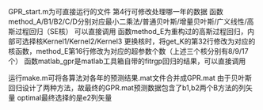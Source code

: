 GPR_start.m为可直接运行的文件
第4行可修改处理哪一年的数据
函数method_A/B1/B2/C/D分别对应最小二乘法/普通贝叶斯/增量贝叶斯/广义线性/高斯过程回归（SE核）
可以直接调用
函数method_E为重构过的高斯过程回归，内部可选择核Kernel1/Kernel2/Kernel3
更换核时，将get_K的第32行修改为对应的核函数，method_E第16行修改为对应的超参数个数（上述三个核分别有8/9/17个）
函数matlab_gpr是matlab工具箱自带的fitrgp回归的结果，可以直接调用

运行make.m可将各算法对各年的预测结果.mat文件合并成GPR.mat
由于贝叶斯回归设计了两种方法，故最终的GPR.mat预测数据包含了b1,b2两个B方法的列矢量
optimal最终选择的是e2列矢量